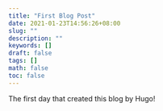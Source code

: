 ```yaml
---
title: "First Blog Post"
date: 2021-01-23T14:56:26+08:00
slug: ""
description: ""
keywords: []
draft: false
tags: []
math: false
toc: false
---
```


The first day that created this blog by Hugo!
